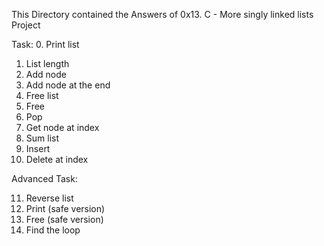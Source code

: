 This Directory contained the Answers of 0x13. C - More singly linked lists Project


Task:
0. Print list 
1. List length 
2. Add node 
3. Add node at the end 
4. Free list 
5. Free 
6. Pop 
7. Get node at index 
8. Sum list 
9. Insert 
10. Delete at index 


Advanced Task:

11. Reverse list 
12. Print (safe version) 
13. Free (safe version) 
14. Find the loop 



